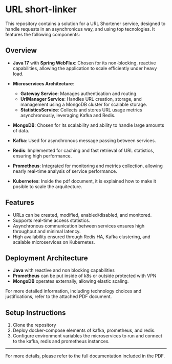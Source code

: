 # URL short-linker

This repository contains a solution for a URL Shortener service, designed to handle requests in an asynchronicus way, and using top tecnologies. It features the following components:

## Overview

- **Java 17** with **Spring WebFlux**: Chosen for its non-blocking, reactive capabilities, allowing the application to scale efficiently under heavy load.
- **Microservices Architecture**:
  - **Gateway Service**: Manages authentication and routing.
  - **UrlManager Service**: Handles URL creation, storage, and management using a MongoDB cluster for scalable storage.
  - **StatisticsService**: Collects and stores URL usage metrics asynchronously, leveraging Kafka and Redis.
  
- **MongoDB**: Chosen for its scalability and ability to handle large amounts of data.
- **Kafka**: Used for asynchronous message passing between services.
- **Redis**: Implemented for caching and fast retrieval of URL statistics, ensuring high performance.
- **Prometheus**: Integrated for monitoring and metrics collection, allowing nearly real-time analysis of service performance.
- **Kubernetes**: Inside the pdf document, it is explained how to make it posible to scale the arquitecture.

## Features

- URLs can be created, modified, enabled/disabled, and monitored.
- Supports real-time access statistics.
- Asynchronous communication between services ensures high throughput and minimal latency.
- High availability ensured through Redis HA, Kafka clustering, and scalable microservices on Kubernetes.

## Deployment Architecture
  - **Java** with reactive and non blocking capabilities
  - **Prometheus** can be put inside of k8s or outside protected with VPN
  - **MongoDB** operates externally, allowing elastic scaling.
  
For more detailed information, including technology choices and justifications, refer to the attached PDF document.

## Setup Instructions

1. Clone the repository
2. Deploy docker-compose elements of kafka, prometheus, and redis.
3. Configure environment variables the microservices to run and connect to the kafka, redis and prometheus instances.

---

For more details, please refer to the full documentation included in the PDF.

